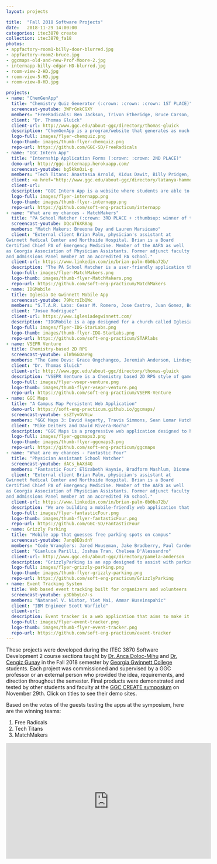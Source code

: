```yaml
---
layout: projects

title:  "Fall 2018 Software Projects"
date:   2018-11-29 14:00:00
categories: itec3870 create
collection: itec3870_fa18
photos:
- appfactory-room1-billy-door-blurred.jpg
- appfactory-room2-bruce.jpg
- ggcmaps-old-and-new-Prof-Moore-2.jpg
- internapp-billy-edgar-HD-blurred.jpg
- room-view-2-HD.jpg
- room-view-5-HD.jpg
- room-view-8-HD.jpg

projects:
- name: "ChemGenApp"
  title: "Chemistry Quiz Generator (:crown: :crown: :crown: 1ST PLACE)"
  screencast-youtube: 3WPrGnkCGXY
  members: "FreeRadicals: Ben Jackson, Trivon Etheridge, Bruce Carson, William Bullock"
  client: "Dr. Thomas Gluick"
  client-url: http://www.ggc.edu/about-ggc/directory/thomas-gluick
  description: "ChemGenApp is a program/website that generates as much information regarding a chemical reaction as possible in order to assist Chemistry professors with making quizzes."
  logo-full: images/flyer-chemquiz.png
  logo-thumb: images/thumb-flyer-chemquiz.png
  repo-url: https://github.com/GGC-SD/FreeRadicals
- name: "GGC Intern App"
  title: "Internship Application Forms (:crown: :crown: 2ND PLACE)"
  demo-url: http://ggc-internapp.herokuapp.com/
  screencast-youtube: bg5kknQzL-g
  members: "Tech Titans: Anastasia Arnold, Kidus Dawit, Billy Pridgen, Edgar Juarez"
  client: <a href="http://www.ggc.edu/about-ggc/directory/latanya-hammonds-odie" target="_blank">Dr. Latanya Hammonds-Odie (Biology)</a> and <a href="http://www.ggc.edu/about-ggc/directory/lissa-pollacia" target="_blank">Dr. Lissa Pollacia (IT)</a>
  client-url: 
  description: "GGC Intern App is a website where students are able to apply for either a Biology or Information Technology internship. They also have the option to upload other documents required including their resume, FERPA form, and essays."
  logo-full: images/flyer-internapp.png
  logo-thumb: images/thumb-flyer-internapp.png
  repo-url: https://github.com/soft-eng-practicum/internapp
- name: "What are my chances - MatchMakers"
  title: "PA School Matcher (:crown: 3RD PLACE + :thumbsup: winner of the two competing teams)"
  screencast-youtube: DQcuT6XR8ag
  members: "Match Makers: Breeona Day and Lauren Marsicano"
  client: "External client Brian Palm, physician's assistant at
Gwinnett Medical Center and Northside Hospital. Brian is a Board
Certified Chief PA of Emergency Medicine. Member of the AAPA as well
as Georgia Association of Physician Assistants. Former adjunct faculty
and Admissions Panel member at an accredited PA school."
  client-url: https://www.linkedin.com/in/brian-palm-0b0ba72b/
  description: "The PA School Matcher is a user-friendly application that matches prospective Physician's Assistant school student's information with the requirements of selected schools and the demographics of accepted students into the program to show how likely the student is to be accepted. The results are displayed as GOOD, AVERAGE & POOR as far as changes of being accepted. The system also provides feedback on how the student could improve their chances of being accepted."
  logo-full: images/flyer-MatchMakers.png
  logo-thumb: images/thumb-flyer-MatchMakers.png
  repo-url: https://github.com/soft-eng-practicum/MatchMakers
- name: IDGMobile
  title: Iglesia De Gwinnett Mobile App
  screencast-youtube: 79McrxIbQWc
  members: "S.T.A.R. Labs: Cesar M. Romero, Jose Castro, Juan Gomez, Boji Benji"
  client: "Josue Rodriguez"
  client-url: https://www.iglesiadegwinnett.com/
  description: "IDGMobile is a app designed for a church called Iglesia De Gwinnett.The purpose of this app is to share weekly messages to anyone who would like to watch."
  logo-full: images/flyer-IDG-StarLabs.png
  logo-thumb: images/thumb-flyer-IDG-StarLabs.png
  repo-url: https://github.com/soft-eng-practicum/STARlabs
- name: VSEPR Venture
  title: Chemistry-based 2D RPG
  screencast-youtube: ulWh6GOae9g
  members: "The Game Devs: Grace Ongchangco, Jeremiah Anderson, Lindsey Wade, Kaiser Smith"
  client: "Dr. Thomas Gluick"
  client-url: http://www.ggc.edu/about-ggc/directory/thomas-gluick
  description: "VSEPR Venture is a Chemistry based 2D RPG style of game. The player is given the name of a molecule and then is required to collect atoms to create the molecular structure that represents that molecule using the VSEPR Theory. The levels require the player to assess the Lewis structures and the placement of the electrons around the atom to successfully solve a particular molecule. The game features six levels and then a test level in which the player will have to complete to beat the game. This project was created using GameMaker Studio 2 and is written in GameMakers proprietary programming language called GameMaker Language (GML)."
  logo-full: images/flyer-vsepr-venture.png
  logo-thumb: images/thumb-flyer-vsepr-venture.png
  repo-url: https://github.com/soft-eng-practicum/VSEPR-Venture
- name: GGC Maps
  title: "A Campus Map Persistent Web Application"
  demo-url: https://soft-eng-practicum.github.io/ggcmaps/
  screencast-youtube: ssZTyvGVXLw
  members: "GGC Maps 3: David Hagerty, Travis Simmons, Sean Lomar Hutchinson, Alain Hirwa"
  client: "Mike Deiters and David Rivera-Rocha"
  description: "GGC Maps is a progressive web application designed to help students locate rooms in the various buildings on GGC’s campus from their computer or mobile device - with or without an internet connection."
  logo-full: images/flyer-ggcmaps3.png
  logo-thumb: images/thumb-flyer-ggcmaps3.png
  repo-url: https://github.com/soft-eng-practicum/ggcmaps
- name: "What are my chances - Fantastic Four"
  title: "Physician Assistant School Matcher"
  screencast-youtube: dACs_bAXd4Q
  members: "Fantastic Four: Elizabeth Haynie, Bradform Mashlum, Dionne Mitchner, Nishanth Mangineni"
  client: "External client Brian Palm, physician's assistant at
Gwinnett Medical Center and Northside Hospital. Brian is a Board
Certified Chief PA of Emergency Medicine. Member of the AAPA as well
as Georgia Association of Physician Assistants. Former adjunct faculty
and Admissions Panel member at an accredited PA school."
  client-url: https://www.linkedin.com/in/brian-palm-0b0ba72b/
  description: "We are building a mobile-friendly web application that assists with helping physician assistant students determine which schools they are eligible to get into. They can enter their GPA, GRE, healthcare hours. From there, graphs with be presented comparing them to students nationally."
  logo-full: images/flyer-fantasticFour.png
  logo-thumb: images/thumb-flyer-fantasticFour.png
  repo-url: https://github.com/GGC-SD/FantasticFour
- name: Grizzly Parking
  title: "Mobile app that guesses free parking spots on campus"
  screencast-youtube: 7anq8EQsdnY
  members: "Code Wranglers: Jared Houseman, Jake Bradberry, Paul Cardenas"
  client: "Gianluca Parilli, Joshua Tran, Chelsea D'Alessandro"
  client-url: http://www.ggc.edu/about-ggc/directory/pamela-anderson
  description: "GrizzlyParking is an app designed to assist with parking on GGC Campus by calculating the highest possible chance of a parking spot in different parking lots."
  logo-full: images/flyer-grizzly-parking.png
  logo-thumb: images/thumb-flyer-grizzly-parking.png
  repo-url: https://github.com/soft-eng-practicum/GrizzlyParking
- name: Event Tracking System
  title: Web based event tracking built for organizers and volunteers
  screencast-youtube: y3DbbyLo7-s
  members: "Natanael V. Nistor, Yiet Mai, Ammar Huseinspahic"
  client: "IBM Engineer Scott Warfield"
  client-url:
  description: Event tracker is a web application that aims to make it easier for organizers to manage events and allow for volunteers to be able to apply for the events all on one platform.
  logo-full: images/flyer-event-tracker.png
  logo-thumb: images/thumb-flyer-event-tracker.png
  repo-url: https://github.com/soft-eng-practicum/event-tracker
---
```


These projects were developed during the ITEC 3870 Software
Development 2 course sections taught
by [Dr. Anca Doloc-Mihu][doloc-ggc] and [Dr. Cengiz Gunay][gunay-ggc]
in the Fall 2018 semester by [Georgia Gwinnett College][ggc]
students. Each project was commissioned and supervised by a GGC
professor or an external person who provided the idea, requirements,
and direction throughout the semester. Final products were
demonstrated and tested by other students and faculty at
the [GGC CREATE symposium][create] on November 29th. Click on titles
to see their demo sites.

Based on the votes of the guests testing the apps at the symposium,
here are the winning teams:

1.    Free Radicals
2.    Tech Titans
3.    MatchMakers
	
<div class="project-video"> 
  <iframe width="560" height="315" src="https://www.youtube.com/embed/yUNJx8oMoak" frameborder="0" allowfullscreen></iframe>
</div>

  <!-- lightgallery -->
  <script src="https://code.jquery.com/jquery-2.2.4.min.js"></script>
  <script src="https://cdn.jsdelivr.net/lightgallery/1.3.7/js/lightgallery.min.js"></script>  
  <script src="https://cdn.jsdelivr.net/g/lg-zoom"></script>  

  <script type="text/javascript">
    $(document).ready(function() {
    $("body").lightGallery({
	zoom: true,
	selector: 'a#lightgallery',
	selectWithin: 'body'
    }); 
    });
  </script>

[ggc]:		http://www.ggc.edu
[gunay-ggc]: 	http://www.ggc.edu/about-ggc/directory/cengiz-gunay
[doloc-ggc]: 	http://www.ggc.edu/about-ggc/directory/anca-doloc-mihu
[create]:	https://www.facebook.com/georgiagwinnett/photos/ms.c.eJxdz0EKADEMAsAflaYx0fz~;Ywt7KNTrIIqxo3IaRSkD4IornDFRV5uwX9HusMxUeQZ04Xm3FN6jHJmg0gXHRW3N4P~;0Ay4NMx8~-.bps.a.10153964573906447.1073741919.78573401446/10153964578831447/?type=3&theater
